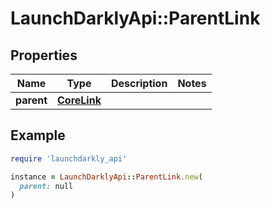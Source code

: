 # LaunchDarklyApi::ParentLink

## Properties

| Name | Type | Description | Notes |
| ---- | ---- | ----------- | ----- |
| **parent** | [**CoreLink**](CoreLink.md) |  |  |

## Example

```ruby
require 'launchdarkly_api'

instance = LaunchDarklyApi::ParentLink.new(
  parent: null
)
```

